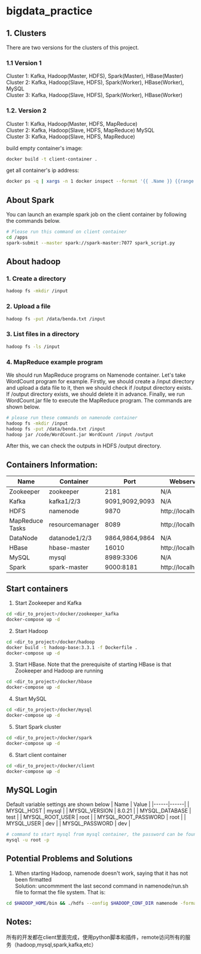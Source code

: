 # bigdata_practice

## 1. Clusters
There are two versions for the clusters of this project.

### 1.1 Version 1
Cluster 1: Kafka, Hadoop(Master, HDFS), Spark(Master), HBase(Master) \
Cluster 2: Kafka, Hadoop(Slave, HDFS), Spark(Worker), HBase(Worker), MySQL \
Cluster 3: Kafka, Hadoop(Slave, HDFS), Spark(Worker), HBase(Worker)

### 1.2. Version 2
Cluster 1: Kafka, Hadoop(Master, HDFS, MapReduce) \
Cluster 2: Kafka, Hadoop(Slave, HDFS, MapReduce) MySQL \
Cluster 3: Kafka, Hadoop(Slave, HDFS, MapReduce)

build empty container's image:
```bash
docker build -t client-container .
```

get all container's ip address: 
```bash
docker ps -q | xargs -n 1 docker inspect --format '{{ .Name }} {{range .NetworkSettings.Networks}} {{.IPAddress}}{{end}}' | sed 's#^/##';
```

## About Spark

You can launch an example spark job on the client container by following the commands below. 
```bash
# Please run this command on client container
cd /apps
spark-submit --master spark://spark-master:7077 spark_script.py
```

## About hadoop
### 1. Create a directory
```bash
hadoop fs -mkdir /input
```

### 2. Upload a file
```bash
hadoop fs -put /data/benda.txt /input
```

### 3. List files in a directory
```bash
hadoop fs -ls /input
```

### 4. MapReduce example program
We should run MapReduce programs on Namenode container. Let's take WordCount program for example. Firstly, we should create a /input directory and upload a data file to it, then we should check if /output directory exists. If /output directory exists, we should delete it in advance. Finally, we run WordCount.jar file to execute the MapReduce program. The commands are shown below. 
```bash
# please run these commands on namenode container
hadoop fs -mkdir /input
hadoop fs -put /data/benda.txt /input
hadoop jar /code/WordCount.jar WordCount /input /output
```
After this, we can check the outputs in HDFS /output directory. 

## Containers Information:
| Name | Container | Port | Webserver Link |
|------|------|-----|-----|
| Zookeeper | zookeeper | 2181 | N/A |
| Kafka | kafka1/2/3 | 9091,9092,9093 | N/A |
| HDFS | namenode | 9870 | http://localhost:9870 |
| MapReduce Tasks | resourcemanager | 8089 | http://localhost:8089 |
| DataNode | datanode1/2/3 | 9864,9864,9864 | N/A |
| HBase | hbase-master | 16010 | http://localhost:16010 |
| MySQL | mysql | 8989:3306 | N/A |
| Spark | spark-master | 9000:8181 | http://localhost:9000 |

## Start containers
1. Start Zookeeper and Kafka
```bash
cd <dir_to_project>/docker/zookeeper_kafka
docker-compose up -d
```
2. Start Hadoop
```bash
cd <dir_to_project>/docker/hadoop
docker build -t hadoop-base:3.3.1 -f Dockerfile .
docker-compose up -d
```
3. Start HBase. Note that the prerequisite of starting HBase is that Zookeeper and Hadoop are running
```bash
cd <dir_to_project>/docker/hbase
docker-compose up -d
```
4. Start MySQL
```bash
cd <dir_to_project>/docker/mysql
docker-compose up -d
```
5. Start Spark cluster
```bash
cd <dir_to_project>/docker/spark
docker-compose up -d
```
6. Start client container
```bash
cd <dir_to_project>/docker/client
docker-compose up -d
```
## MySQL Login
Default variable settings are shown below
| Name | Value |
|------|------|
| MYSQL_HOST | mysql |
| MYSQL_VERSION | 8.0.21 |
| MYSQL_DATABASE | test |
| MYSQL_ROOT_USER | root |
| MYSQL_ROOT_PASSWORD | root |
| MYSQL_USER | dev |
| MYSQL_PASSWORD | dev |
```bash
# command to start mysql from mysql container, the password can be found from the table above
mysql -u root -p
```

## Potential Problems and Solutions
1. When starting Hadoop, namenode doesn't work, saying that it has not been firmatted \
Solution: uncommment the last second command in namenode/run.sh file to format the file system. That is:
```bash
cd $HADOOP_HOME/bin && ./hdfs --config $HADOOP_CONF_DIR namenode -format $CLUSTER_NAME
```

## Notes:
所有的开发都在client里面完成，使用python脚本和插件，remote访问所有的服务（hadoop,mysql,spark,kafka,etc）